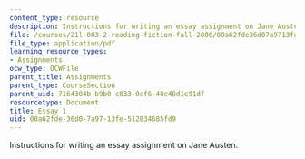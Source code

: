 ```yaml
---
content_type: resource
description: Instructions for writing an essay assignment on Jane Austen.
file: /courses/21l-003-2-reading-fiction-fall-2006/00a62fde36d07a9713fe512834685fd9_essay1.pdf
file_type: application/pdf
learning_resource_types:
- Assignments
ocw_type: OCWFile
parent_title: Assignments
parent_type: CourseSection
parent_uid: 7164304b-b9b0-c033-0cf6-48c48d1c91df
resourcetype: Document
title: Essay 1
uid: 00a62fde-36d0-7a97-13fe-512834685fd9
---
```

Instructions for writing an essay assignment on Jane Austen.

